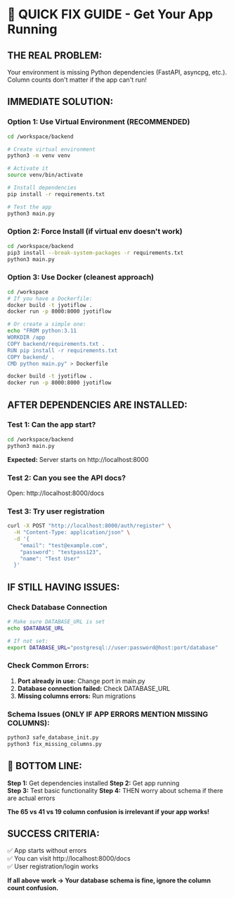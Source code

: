 # 🚀 QUICK FIX GUIDE - Get Your App Running

## THE REAL PROBLEM:
Your environment is missing Python dependencies (FastAPI, asyncpg, etc.). Column counts don't matter if the app can't run!

## IMMEDIATE SOLUTION:

### Option 1: Use Virtual Environment (RECOMMENDED)
```bash
cd /workspace/backend

# Create virtual environment
python3 -m venv venv

# Activate it
source venv/bin/activate

# Install dependencies
pip install -r requirements.txt

# Test the app
python3 main.py
```

### Option 2: Force Install (if virtual env doesn't work)
```bash
cd /workspace/backend
pip3 install --break-system-packages -r requirements.txt
python3 main.py
```

### Option 3: Use Docker (cleanest approach)
```bash
cd /workspace
# If you have a Dockerfile:
docker build -t jyotiflow .
docker run -p 8000:8000 jyotiflow

# Or create a simple one:
echo "FROM python:3.11
WORKDIR /app
COPY backend/requirements.txt .
RUN pip install -r requirements.txt
COPY backend/ .
CMD python main.py" > Dockerfile

docker build -t jyotiflow .
docker run -p 8000:8000 jyotiflow
```

## AFTER DEPENDENCIES ARE INSTALLED:

### Test 1: Can the app start?
```bash
cd /workspace/backend
python3 main.py
```
**Expected:** Server starts on http://localhost:8000

### Test 2: Can you see the API docs?
Open: http://localhost:8000/docs

### Test 3: Try user registration
```bash
curl -X POST "http://localhost:8000/auth/register" \
  -H "Content-Type: application/json" \
  -d '{
    "email": "test@example.com",
    "password": "testpass123",
    "name": "Test User"
  }'
```

## IF STILL HAVING ISSUES:

### Check Database Connection
```bash
# Make sure DATABASE_URL is set
echo $DATABASE_URL

# If not set:
export DATABASE_URL="postgresql://user:password@host:port/database"
```

### Check Common Errors:
1. **Port already in use:** Change port in main.py
2. **Database connection failed:** Check DATABASE_URL
3. **Missing columns errors:** Run migrations

### Schema Issues (ONLY IF APP ERRORS MENTION MISSING COLUMNS):
```bash
python3 safe_database_init.py
python3 fix_missing_columns.py
```

## 🎯 BOTTOM LINE:

**Step 1:** Get dependencies installed
**Step 2:** Get app running  
**Step 3:** Test basic functionality
**Step 4:** THEN worry about schema if there are actual errors

**The 65 vs 41 vs 19 column confusion is irrelevant if your app works!**

## SUCCESS CRITERIA:
✅ App starts without errors  
✅ You can visit http://localhost:8000/docs  
✅ User registration/login works  

**If all above work → Your database schema is fine, ignore the column count confusion.**